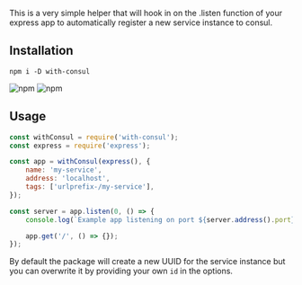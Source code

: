 This is a very simple helper that will hook in on the .listen function of your express app to automatically register
a new service instance to consul.

## Installation
```
npm i -D with-consul
```
![npm](https://img.shields.io/npm/dm/with-consul?style=flat-square) ![npm](https://img.shields.io/npm/v/with-consul?style=flat-square)

## Usage
```js
const withConsul = require('with-consul');
const express = require('express');

const app = withConsul(express(), {
    name: 'my-service',
    address: 'localhost',
    tags: ['urlprefix-/my-service'],
});

const server = app.listen(0, () => {
    console.log(`Example app listening on port ${server.address().port}!`);

    app.get('/', () => {});
});
```

By default the package will create a new UUID for the service instance but you can overwrite it by providing your own
`id` in the options.